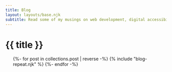 ```yaml
---
title: Blog
layout: layouts/base.njk
subtitle: Read some of my musings on web development, digital accessibility, technology, learning...
---
```


<div class="container__blog">
  <h1 class="sr-only">{{ title }}</h1>
  <!-- {%- if subtitle %}<p class="subtitle">{{ subtitle | safe }}</p>{% endif %} -->

<ul class="listing">
{%- for post in collections.post | reverse -%}
  {% include "blog-repeat.njk" %}
{%- endfor -%}

</ul>

</div>
